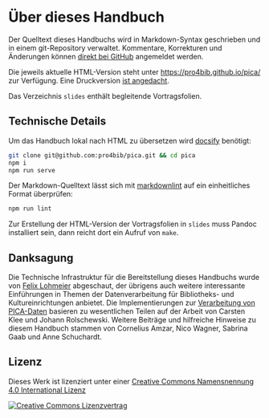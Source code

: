 # Über dieses Handbuch

Der Quelltext dieses Handbuchs wird in Markdown-Syntax geschrieben und in einem git-Repository verwaltet. Kommentare, Korrekturen und Änderungen können [direkt bei GitHub](https://github.com/pro4bib/pica) angemeldet werden. 

Die jeweils aktuelle HTML-Version steht unter <https://pro4bib.github.io/pica/> zur Verfügung. Eine Druckversion [ist angedacht](https://github.com/pro4bib/pica/issues/1).

Das Verzeichnis `slides` enthält begleitende Vortragsfolien.

## Technische Details

Um das Handbuch lokal nach HTML zu übersetzen wird [docsify](https://docsify.js.org/) benötigt:

~~~bash
git clone git@github.com:pro4bib/pica.git && cd pica
npm i
npm run serve
~~~

Der Markdown-Quelltext lässt sich mit [markdownlint](https://www.npmjs.com/package/markdownlint) auf ein einheitliches Format überprüfen:

~~~bash
npm run lint
~~~

Zur Erstellung der HTML-Version der Vortragsfolien in `slides` muss Pandoc installiert sein, dann reicht dort ein Aufruf von `make`.

## Danksagung

Die Technische Infrastruktur für die Bereitstellung dieses Handbuchs wurde von [Felix Lohmeier](https://felixlohmeier.de/) abgeschaut, der übrigens auch weitere interessante Einführungen in Themen der Datenverarbeitung für Bibliotheks- und Kultureinrichtungen anbietet. Die Implementierungen zur [Verarbeitung von PICA-Daten](verarbeitung) basieren zu wesentlichen Teilen auf der Arbeit von Carsten Klee und Johann Rolschewski. Weitere Beiträge und hilfreiche Hinweise zu diesem Handbuch stammen von Cornelius Amzar, Nico Wagner, Sabrina Gaab und Anne Schuchardt.

## Lizenz

Dieses Werk ist lizenziert unter einer [Creative Commons Namensnennung 4.0 International Lizenz](http://creativecommons.org/licenses/by/4.0/)

[![Creative Commons Lizenzvertrag](https://i.creativecommons.org/l/by/4.0/88x31.png)](http://creativecommons.org/licenses/by/4.0/)
